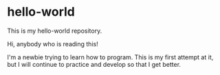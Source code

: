 # hello-world

This is my hello-world repository.

Hi, anybody who is reading this!

I'm a newbie trying to learn how to program.
This is my first attempt at it, but I will continue to practice and develop so that I get better.
